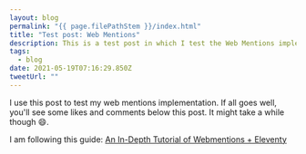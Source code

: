 ```yaml
---
layout: blog
permalink: "{{ page.filePathStem }}/index.html"
title: "Test post: Web Mentions"
description: This is a test post in which I test the Web Mentions implementation
tags:
  - blog
date: 2021-05-19T07:16:29.850Z
tweetUrl: ""
---
```

I use this post to test my web mentions implementation. If all goes well, you'll see some likes and comments below this post. It might take a while though 😄.

I am following this guide: [An In-Depth Tutorial of Webmentions + Eleventy](https://sia.codes/posts/webmentions-eleventy-in-depth/)